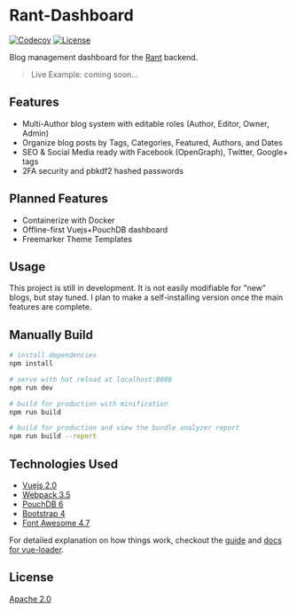 # Rant-Dashboard

[![Codecov](https://img.shields.io/codecov/c/github/RamblingWare/Rant-Dashboard.svg)](https://codecov.io/gh/RamblingWare/Rant-Dashboard)
[![License](https://img.shields.io/:license-apache-blue.svg)](https://github.com/RamblingWare/Rant-Dashboard/blob/master/LICENSE)

Blog management dashboard for the [Rant](https://github.com/RamblingWare/Rant) backend.

> Live Example: coming soon...

## Features

 *  Multi-Author blog system with editable roles (Author, Editor, Owner, Admin)
 *  Organize blog posts by Tags, Categories, Featured, Authors, and Dates
 *  SEO & Social Media ready with Facebook (OpenGraph), Twitter, Google+ tags
 *  2FA security and pbkdf2 hashed passwords
 
## Planned Features

 * Containerize with Docker
 * Offline-first Vuejs+PouchDB dashboard
 * Freemarker Theme Templates

## Usage

This project is still in development. It is not easily modifiable for "new" blogs, but stay tuned. I plan to make a self-installing version once the main features are complete.

## Manually Build

``` bash
# install dependencies
npm install

# serve with hot reload at localhost:8080
npm run dev

# build for production with minification
npm run build

# build for production and view the bundle analyzer report
npm run build --report
```

## Technologies Used

 * [Vuejs 2.0](https://vuejs.org/)
 * [Webpack 3.5](https://webpack.js.org/)
 * [PouchDB 6](https://pouchdb.com/)
 * [Bootstrap 4](https://getbootstrap.com/)
 * [Font Awesome 4.7](http://fontawesome.io/)

For detailed explanation on how things work, checkout the [guide](http://vuejs-templates.github.io/webpack/) and [docs for vue-loader](http://vuejs.github.io/vue-loader).

## License

[Apache 2.0](https://github.com/RamblingWare/Rant-Dashboard/blob/master/LICENSE)